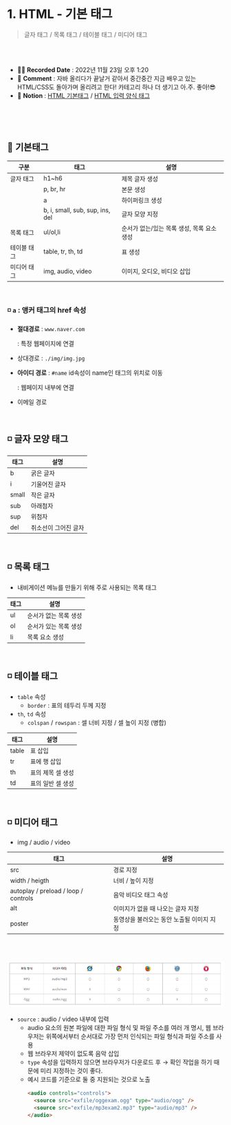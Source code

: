 # 1. HTML - 기본 태그
> 글자 태그 / 목록 태그 / 테이블 태그 / 미디어 태그

<br>
<br>

- ✍🏻 **Recorded Date** : 2022년 11월 23일 오후 1:20
- 💬 **Comment** : 자바 올리다가 끝날거 같아서 중간중간 지금 배우고 있는 HTML/CSS도 돌아가며 올리려고 한다! 카테고리 하나 더 생기고 아.주. 좋아!😎
- 🔖 **Notion** : [HTML 기본태그](https://6suk.notion.site/1-HTML-9534c7fbaeab4a59ba8677a340ada8f3) / [HTML 입력 양식 태그](https://6suk.notion.site/2-HTML-2b21d64fe5464915ac604e6245f233ef)

<br>
<br>
<br>


## 🔸 기본태그

| 구분 | 태그 | 설명 |
| --- | --- | --- |
| 글자 태그 | h1~h6 | 제목 글자 생성 |
|  | p, br, hr | 본문 생성 |
|  | a | 하이퍼링크 생성 |
|  | b, i, small, sub, sup, ins, del | 글자 모양 지정 |
| 목록 태그 | ul/ol,li | 순서가 없는/있는 목록 생성, 목록 요소 생성 |
| 테이블 태그 | table, tr, th, td | 표 생성 |
| 미디어 태그 | img, audio, video | 이미지, 오디오, 비디오 삽입 |

<br>

### ◽ `a` : 앵커 태그의 href 속성

- **절대경로** : `www.naver.com`
    
    : 특정 웹페이지에 연결
    
- 상대경로 : `./img/img.jpg`
- **아이디 경로** : `#name` id속성이 name인 태그의 위치로 이동
    
    : 웹페이지 내부에 연결
    
- 이메일 경로

<br>

## ◽ 글자 모양 태그

| 태그 | 설명 |
| --- | --- |
| b | 굵은 글자 |
| i | 기울어진 글자 |
| small | 작은 글자 |
| sub | 아래첨자 |
| sup | 위첨자 |
| del | 취소선이 그어진 글자 |

<br>

## ◽ 목록 태그

- 내비게이션 메뉴를 만들기 위해 주로 사용되는 목록 태그

| 태그 | 설명 |
| --- | --- |
| ul | 순서가 없는 목록 생성 |
| ol | 순서가 있는 목록 생성 |
| li | 목록 요소 생성 |

<br>

## ◽ 테이블 태그

- `table` 속성
    - `border` : 표의 테두리 두께 지정
- `th`, `td` 속성
    - `colspan` / `rowspan` : 셀 너비 지정 / 셀 높이 지정 (병합)

| 태그 | 설명 |
| --- | --- |
| table | 표 삽입 |
| tr | 표에 행 삽입 |
| th | 표의 제목 셀 생성 |
| td | 표의 일반 셀 생성 |

<br>

## ◽ 미디어 태그

- img / audio / video

| 태그 | 설명 |
| --- | --- |
| src | 경로 지정 |
| width / heigth | 너비 / 높이 지정 |
| autoplay / preload / loop / controls | 음악 비디오 태그 속성 |
| alt | 이미지가 없을 때 나오는 글자 지정 |
| poster | 동영상을 불러오는 동안 노출될 이미지 지정 |

<br><br>

<img src="./img/1124_html_01.png"><br>

- `source` : audio / video 내부에 입력
  - audio 요소의 원본 파일에 대한 파일 형식 및 파일 주소를 여러 개 명시, 웹 브라우저는 위쪽에서부터 순서대로 가장 먼저 인식되는 파일 형식과 파일 주소를 사용
  - 웹 브라우저 제약이 없도록 음악 삽입
  - `type` 속성을 입력하지 않으면 브라우저가 다운로드 후 → 확인 작업을 하기 때문에 미리 지정하는 것이 좋다.
  - 예시 코드를 기준으로 둘 중 지원되는 것으로 노출
    ```html
    <audio controls="controls">
      <source src="exfile/oggexam.ogg" type="audio/ogg" />
      <source src="exfile/mp3exam2.mp3" type="audio/mp3" />
    </audio>
      ```
<br>
<br>
<br>
<br>